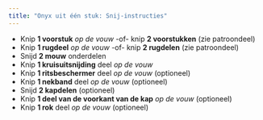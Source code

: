 ```yaml
---
title: "Onyx uit één stuk: Snij-instructies"
---
```


- Knip **1 voorstuk** _op de vouw_ -of- knip **2 voorstukken** (zie patroondeel)
- Knip **1 rugdeel** _op de vouw_ -of- knip **2 rugdelen** (zie patroondeel)
- Snijd **2 mouw** onderdelen
- Knip **1 kruisuitsnijding** deel _op de vouw_
- Knip **1 ritsbeschermer** deel _op de vouw_ (optioneel)
- Knip **1 nekband** deel _op de vouw_ (optioneel)
- Snijd **2 kapdelen** (optioneel)
- Knip **1 deel van de voorkant van de kap** _op de vouw_ (optioneel)
- Knip **1 rok** deel _op de vouw_ (optioneel)

